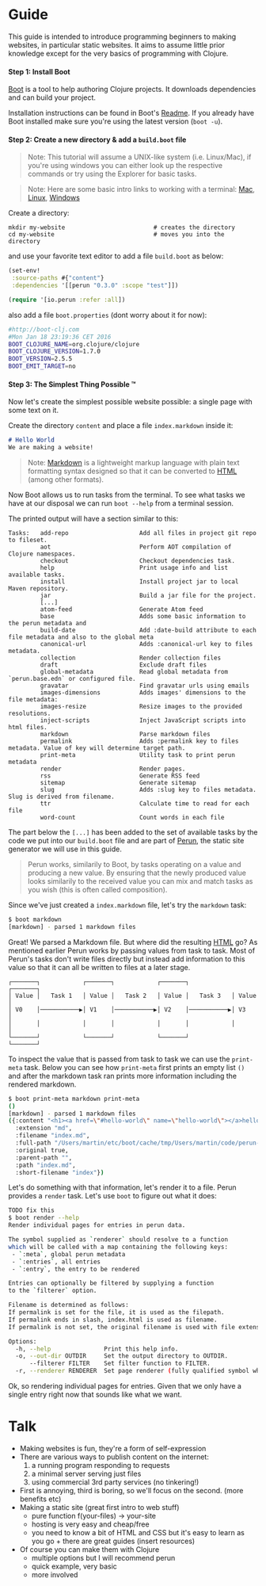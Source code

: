 # Guide

This guide is intended to introduce programming beginners to making
websites, in particular static websites. It aims to assume little prior
knowledge except for the very basics of programming with Clojure.

#### Step 1: Install Boot

[Boot][boot] is a tool to help authoring Clojure projects.
It downloads dependencies and can build your project.

Installation instructions can be found in Boot's [Readme][boot-install].
If you already have Boot installed make sure you're using the latest version (`boot -u`).

[boot]: https://github.com/boot-clj/boot
[boot-install]: https://github.com/boot-clj/boot#install

#### Step 2: Create a new directory & add a `build.boot` file

> Note: This tutorial will assume a UNIX-like system (i.e. Linux/Mac), if you're using
> windows you can either look up the respective commands or try using the Explorer for basic tasks.

> Note: Here are some basic intro links to working with a terminal:
> [Mac][terminal-basics-mac], [Linux][terminal-basics-linux], [Windows][terminal-basics-windows]

Create a directory:
```
mkdir my-website                         # creates the directory
cd my-website                            # moves you into the directory
```

and use your favorite text editor to add a file `build.boot` as below:

```clojure
(set-env!
 :source-paths #{"content"}
 :dependencies '[[perun "0.3.0" :scope "test"]])

(require '[io.perun :refer :all])
```

also add a file `boot.properties` (dont worry about it for now):

```sh
#http://boot-clj.com
#Mon Jan 18 23:19:36 CET 2016
BOOT_CLOJURE_NAME=org.clojure/clojure
BOOT_CLOJURE_VERSION=1.7.0
BOOT_VERSION=2.5.5
BOOT_EMIT_TARGET=no
```

#### Step 3: The Simplest Thing Possible &trade;

Now let's create the simplest possible website possible: a single page with some text on it.

Create the directory `content` and place a file `index.markdown` inside it:

```markdown
# Hello World
We are making a website!
```

> Note: [Markdown][markdown] is a lightweight markup language with
> plain text formatting syntax designed so that it can be converted to
> [HTML][html] (among other formats).

Now Boot allows us to run tasks from the terminal. To see what tasks
we have at our disposal we can run `boot --help` from a terminal
session.

The printed output will have a section similar to this:
```
Tasks:   add-repo                    Add all files in project git repo to fileset.
         aot                         Perform AOT compilation of Clojure namespaces.
         checkout                    Checkout dependencies task.
         help                        Print usage info and list available tasks.
         install                     Install project jar to local Maven repository.
         jar                         Build a jar file for the project.
         [...]
         atom-feed                   Generate Atom feed
         base                        Adds some basic information to the perun metadata and
         build-date                  Add :date-build attribute to each file metadata and also to the global meta
         canonical-url               Adds :canonical-url key to files metadata.
         collection                  Render collection files
         draft                       Exclude draft files
         global-metadata             Read global metadata from `perun.base.edn` or configured file.
         gravatar                    Find gravatar urls using emails
         images-dimensions           Adds images' dimensions to the file metadata:
         images-resize               Resize images to the provided resolutions.
         inject-scripts              Inject JavaScript scripts into html files.
         markdown                    Parse markdown files
         permalink                   Adds :permalink key to files metadata. Value of key will determine target path.
         print-meta                  Utility task to print perun metadata
         render                      Render pages.
         rss                         Generate RSS feed
         sitemap                     Generate sitemap
         slug                        Adds :slug key to files metadata. Slug is derived from filename.
         ttr                         Calculate time to read for each file
         word-count                  Count words in each file
```

The part below the `[...]` has been added to the set of available
tasks by the code we put into our `build.boot` file and are part of
[Perun][perun], the static site generator we will use in this guide.

> Perun works, similarily to Boot, by tasks operating on a value and
> producing a new value. By ensuring that the newly produced value looks
> similarily to the received value you can mix and match tasks as you
> wish (this is often called composition).

Since we've just created a `index.markdown` file, let's try the `markdown` task:

```sh
$ boot markdown
[markdown] - parsed 1 markdown files
```

Great! We parsed a Markdown file. But where did the resulting
[HTML][html] go?  As mentioned earlier Perun works by passing values
from task to task. Most of Perun's tasks don't write files directly
but instead add information to this value so that it can all be
written to files at a later stage.

```
┌───────┐            ┌───────┐            ┌───────┐            ┌───────┐
│ Value │   Task 1   │ Value │   Task 2   │ Value │   Task 3   │ Value │
│ V0    │───────────▶│ V1    │───────────▶│ V2    │───────────▶│ V3    │
│       │            │       │            │       │            │       │
└───────┘            └───────┘            └───────┘            └───────┘
```

To inspect the value that is passed from task to task we can use the
`print-meta` task. Below you can see how `print-meta` first prints an
empty list `()` and after the markdown task ran prints more information
including the rendered markdown.

```sh
$ boot print-meta markdown print-meta
()
[markdown] - parsed 1 markdown files
({:content "<h1><a href=\"#hello-world\" name=\"hello-world\"></a>hello world</h1>",
  :extension "md",
  :filename "index.md",
  :full-path "/Users/martin/etc/boot/cache/tmp/Users/martin/code/perun-guide/k8y/-grrwi1/index.md",
  :original true,
  :parent-path "",
  :path "index.md",
  :short-filename "index"})
```

Let's do something with that information, let's render it to a
file. Perun provides a `render` task. Let's use `boot` to figure out what it does:

```sh
TODO fix this
$ boot render --help
Render individual pages for entries in perun data.

The symbol supplied as `renderer` should resolve to a function
which will be called with a map containing the following keys:
 - `:meta`, global perun metadata
 - `:entries`, all entries
 - `:entry`, the entry to be rendered

Entries can optionally be filtered by supplying a function
to the `filterer` option.

Filename is determined as follows:
If permalink is set for the file, it is used as the filepath.
If permalink ends in slash, index.html is used as filename.
If permalink is not set, the original filename is used with file extension set to html.

Options:
  -h, --help               Print this help info.
  -o, --out-dir OUTDIR     Set the output directory to OUTDIR.
      --filterer FILTER    Set filter function to FILTER.
  -r, --renderer RENDERER  Set page renderer (fully qualified symbol which resolves to a function) to RENDERER.
```

Ok, so rendering individual pages for entries. Given that we only have
a single entry right now that sounds like what we want.


[terminal-basics-mac]: http://mac.appstorm.net/how-to/utilities-how-to/how-to-use-terminal-the-basics/
[terminal-basics-linux]: http://community.linuxmint.com/tutorial/view/100
[terminal-basics-windows]: http://www.cs.princeton.edu/courses/archive/spr05/cos126/cmd-prompt.html
[perun]: https://github.com/hashobject/perun
[markdown]: https://en.wikipedia.org/wiki/Markdown
[html]: https://en.wikipedia.org/wiki/HTML

# Talk

- Making websites is fun, they're a form of self-expression
- There are various ways to publish content on the internet:
  1. a running program responding to requests
  2. a minimal server serving just files
  3. using commercial 3rd party services (no tinkering!)
- First is annoying, third is boring, so we'll focus on the second. (more benefits etc)
- Making a static site (great first intro to web stuff)
  - pure function f(your-files) -> your-site
  - hosting is very easy and cheap/free
  - you need to know a bit of HTML and CSS but it's easy to learn as
    you go + there are great guides (insert resources)
- Of course you can make them with Clojure
  - multiple options but I will recommend perun
  - quick example, very basic
  - more involved
